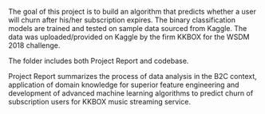 The goal of this project is to build an algorithm that predicts whether a user will churn after his/her subscription expires. The binary classification models are trained and tested on sample data sourced from Kaggle. 
The data was uploaded/provided on Kaggle by the firm KKBOX for the WSDM 2018 challenge.

The folder includes both Project Report and codebase.

Project Report summarizes the process of data analysis in the B2C context, application of domain knowledge for superior feature engineering and development of advanced machine learning algorithms to predict churn of subscription users for KKBOX music streaming service.
